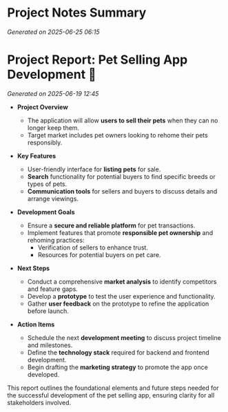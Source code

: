 # Project Notes Summary

*Generated on 2025-06-25 06:15*

# Project Report: Pet Selling App Development 🐾

*Generated on 2025-06-19 12:45*

- **Project Overview**
  - The application will allow **users to sell their pets** when they can no longer keep them.
  - Target market includes pet owners looking to rehome their pets responsibly.
  
- **Key Features**
  - User-friendly interface for **listing pets** for sale.
  - **Search** functionality for potential buyers to find specific breeds or types of pets.
  - **Communication tools** for sellers and buyers to discuss details and arrange viewings.
  
- **Development Goals**
  - Ensure a **secure and reliable platform** for pet transactions.
  - Implement features that promote **responsible pet ownership** and rehoming practices:
    - Verification of sellers to enhance trust.
    - Resources for potential buyers on pet care.
  
- **Next Steps**
  - Conduct a comprehensive **market analysis** to identify competitors and feature gaps.
  - Develop a **prototype** to test the user experience and functionality.
  - Gather **user feedback** on the prototype to refine the application before launch.

- **Action Items**
  - Schedule the next **development meeting** to discuss project timeline and milestones.
  - Define the **technology stack** required for backend and frontend development.
  - Begin drafting the **marketing strategy** to promote the app once developed. 

This report outlines the foundational elements and future steps needed for the successful development of the pet selling app, ensuring clarity for all stakeholders involved.